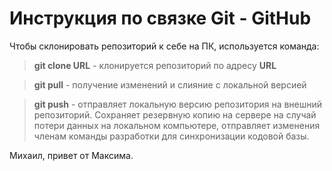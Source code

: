 # Инструкция по связке Git - GitHub
Чтобы склонировать репозиторий к себе на ПК, используется команда: 
> **git clone URL** - клонируется репозиторий по адресу **URL** 

> **git pull** - получение изменений и слияние с локальной версией

> **git push** - отправляет локальную версию репозитория на внешний репозиторий. Сохраняет резервную копию на сервере на случай потери данных на локальном компьютере, отправляет изменения членам команды разработки для синхронизации кодовой базы.

Михаил, привет от Максима.